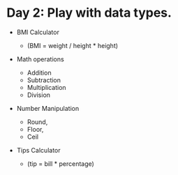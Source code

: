 # Day 2: Play with data types.

- BMI Calculator

  - (BMI = weight / height \* height)

- Math operations

  - Addition
  - Subtraction
  - Multiplication
  - Division

- Number Manipulation

  - Round,
  - Floor,
  - Ceil

- Tips Calculator
  - (tip = bill \* percentage)
